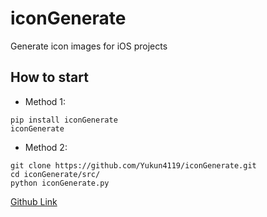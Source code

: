 # iconGenerate
Generate icon images for iOS projects

## How to start

* Method 1:

```
pip install iconGenerate
iconGenerate
```

* Method 2:

```
git clone https://github.com/Yukun4119/iconGenerate.git
cd iconGenerate/src/
python iconGenerate.py
```



[Github Link](https://github.com/Yukun4119/iconGenerate)

